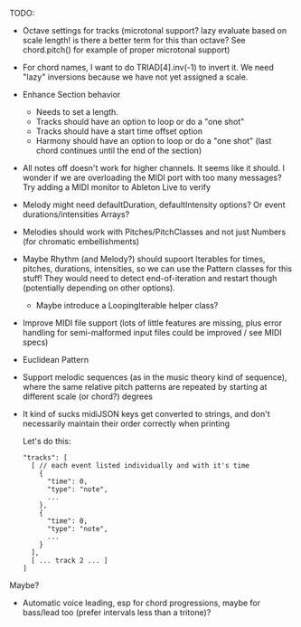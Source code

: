TODO:
- Octave settings for tracks
  (microtonal support? lazy evaluate based on scale length! is there a better term for this than octave?
   See chord.pitch() for example of proper microtonal support)
- For chord names, I want to do TRIAD[4].inv(-1) to invert it. We need "lazy" inversions because
  we have not yet assigned a scale.
- Enhance Section behavior
  - Needs to set a length.
  - Tracks should have an option to loop or do a "one shot"
  - Tracks should have a start time offset option
  - Harmony should have an option to loop or do a "one shot" (last chord continues until the end of the section)
- All notes off doesn't work for higher channels. It seems like it should. I wonder if we are overloading the MIDI port with too many messages? Try adding a MIDI monitor to Ableton Live to verify
- Melody might need defaultDuration, defaultIntensity options? Or event durations/intensities Arrays?
- Melodies should work with Pitches/PitchClasses and not just Numbers (for chromatic embellishments)
- Maybe Rhythm (and Melody?) should supoort Iterables for times, pitches, durations, intensities, so we can use
  the Pattern classes for this stuff! They would need to detect end-of-iteration and restart though (potentially depending on other options).
  - Maybe introduce a LoopingIterable helper class?
- Improve MIDI file support (lots of little features are missing, plus error handling for semi-malformed input files could be improved / see MIDI specs)
- Euclidean Pattern
- Support melodic sequences (as in the music theory kind of sequence), where the same relative pitch patterns are repeated by starting at different scale (or chord?) degrees
- It kind of sucks midiJSON keys get converted to strings, and don't necessarily maintain their order correctly when printing

  Let's do this:

      "tracks": [
        [ // each event listed individually and with it's time
          {
            "time": 0,
            "type": "note",
            ...
          },
          {
            "time": 0,
            "type": "note",
            ...
          }
        ],
        [ ... track 2 ... ]
      ]

Maybe?
- Automatic voice leading, esp for chord progressions, maybe for bass/lead too (prefer intervals less than a tritone)?
